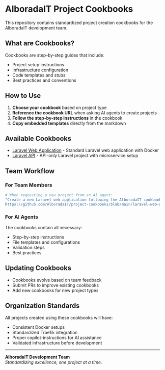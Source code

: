 # AlboradaIT Project Cookbooks

This repository contains standardized project creation cookbooks for the AlboradaIT development team.

## What are Cookbooks?

Cookbooks are step-by-step guides that include:
- Project setup instructions
- Infrastructure configuration
- Code templates and stubs
- Best practices and conventions

## How to Use

1. **Choose your cookbook** based on project type
2. **Reference the cookbook URL** when asking AI agents to create projects
3. **Follow the step-by-step instructions** in the cookbook
4. **Copy embedded templates** directly from the markdown

## Available Cookbooks

- [Laravel Web Application](./laravel-web-app.md) - Standard Laravel web application with Docker
- [Laravel API](./laravel-api.md) - API-only Laravel project with microservice setup

## Team Workflow

### For Team Members
```bash
# When requesting a new project from an AI agent:
"Create a new Laravel web application following the AlboradaIT cookbook at:
https://github.com/AlboradaIT/project-cookbooks/blob/main/laravel-web-app.md"
```

### For AI Agents
The cookbooks contain all necessary:
- Step-by-step instructions
- File templates and configurations
- Validation steps
- Best practices

## Updating Cookbooks

- Cookbooks evolve based on team feedback
- Submit PRs to improve existing cookbooks
- Add new cookbooks for new project types

## Organization Standards

All projects created using these cookbooks will have:
- Consistent Docker setups
- Standardized Traefik integration
- Proper copilot-instructions for AI assistance
- Validated infrastructure before development

---

**AlboradaIT Development Team**  
*Standardizing excellence, one project at a time.*
